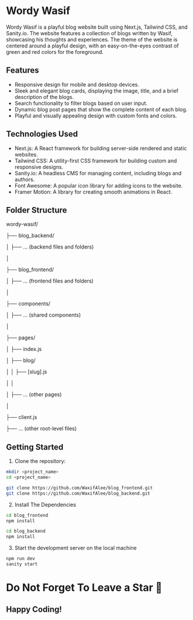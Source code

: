 # Wordy Wasif

Wordy Wasif is a playful blog website built using Next.js, Tailwind CSS, and Sanity.io. The website features a collection of blogs written by Wasif, showcasing his thoughts and experiences. The theme of the website is centered around a playful design, with an easy-on-the-eyes contrast of green and red colors for the foreground.

## Features

- Responsive design for mobile and desktop devices.
- Sleek and elegant blog cards, displaying the image, title, and a brief description of the blogs.
- Search functionality to filter blogs based on user input.
- Dynamic blog post pages that show the complete content of each blog.
- Playful and visually appealing design with custom fonts and colors.

## Technologies Used

- Next.js: A React framework for building server-side rendered and static websites.
- Tailwind CSS: A utility-first CSS framework for building custom and responsive designs.
- Sanity.io: A headless CMS for managing content, including blogs and authors.
- Font Awesome: A popular icon library for adding icons to the website.
- Framer Motion: A library for creating smooth animations in React.

## Folder Structure

wordy-wasif/

├── blog_backend/

│ ├── ... (backend files and folders)

│

├── blog_frontend/

│ ├── ... (frontend files and folders)

│

├── components/

│ ├── ... (shared components)

│

├── pages/

│ ├── index.js

│ ├── blog/

│ │ ├── [slug].js

│ │

│ ├── ... (other pages)

│

├── client.js

├── ... (other root-level files)


## Getting Started

1. Clone the repository:

```bash
mkdir <project_name>
cd <project_name>

git clone https://github.com/WaxifAlee/blog_frontend.git
git clone https://github.com/WaxifAlee/blog_backend.git
```
2. Install The Dependencies

```bash
cd blog_frontend
npm install

cd blog_backend
npm install
```

3. Start the development server on the local machine
```bash
npm run dev
sanity start
```

# Do Not Forget To Leave a Star 🌟
## Happy Coding!
